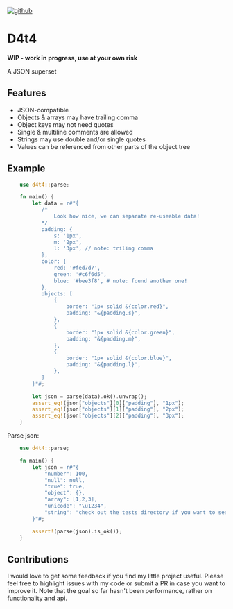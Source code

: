 [![github]](https://github.com/mathiversen/d4t4)

[github]: https://img.shields.io/badge/github-8da0cb?style=for-the-badge&labelColor=555555&logo=github

# D4t4

**WIP - work in progress, use at your own risk**

A JSON superset

## Features

- JSON-compatible
- Objects & arrays may have trailing comma
- Object keys may not need quotes
- Single & multiline comments are allowed
- Strings may use double and/or single quotes
- Values can be referenced from other parts of the object tree

## Example

```rust
    use d4t4::parse;

    fn main() {
        let data = r#"{
           /*
               Look how nice, we can separate re-useable data!
           */
           padding: {
               s: '1px',
               m: '2px',
               l: '3px', // note: triling comma
           },
           color: {
               red: '#fed7d7',
               green: '#c6f6d5',
               blue: '#bee3f8', # note: found another one!
           },
           objects: [
               {
                   border: "1px solid &{color.red}",
                   padding: "&{padding.s}",
               },
               {
                   border: "1px solid &{color.green}",
                   padding: "&{padding.m}",
               },
               {
                   border: "1px solid &{color.blue}",
                   padding: "&{padding.l}",
               },
           ]
        }"#;

        let json = parse(data).ok().unwrap();
        assert_eq!(json["objects"][0]["padding"], "1px");
        assert_eq!(json["objects"][1]["padding"], "2px");
        assert_eq!(json["objects"][2]["padding"], "3px");
    }
```

Parse json:

```rust
    use d4t4::parse;

    fn main() {
        let json = r#"{
            "number": 100,
            "null": null,
            "true": true,
            "object": {},
            "array": [1,2,3],
            "unicode": "\u1234",
            "string": "check out the tests directory if you want to see more",
        }"#;

        assert!(parse(json).is_ok());
    }
```

## Contributions

I would love to get some feedback if you find my little project useful. Please feel free to highlight issues with my code or submit a PR in case you want to improve it. Note that the goal so far hasn't been performance, rather on functionality and api.

